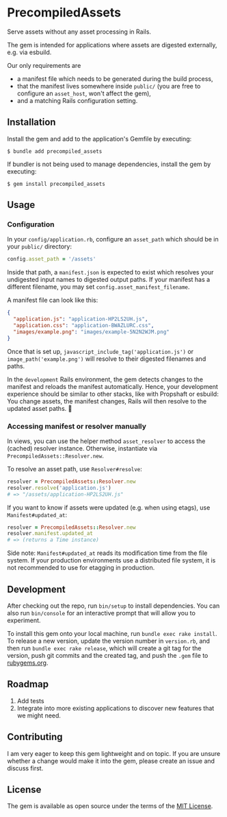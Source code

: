 # PrecompiledAssets

Serve assets without any asset processing in Rails. 

The gem is intended for applications where assets are digested externally, e.g. via esbuild.

Our only requirements are
- a manifest file which needs to be generated during the build process,
- that the manifest lives somewhere inside `public/` (you are free to configure an `asset_host`, won't affect the gem),
- and a matching Rails configuration setting.

## Installation

Install the gem and add to the application's Gemfile by executing:

    $ bundle add precompiled_assets

If bundler is not being used to manage dependencies, install the gem by executing:

    $ gem install precompiled_assets

## Usage

### Configuration

In your `config/application.rb`, configure an `asset_path` which should be in your `public/` directory:

```ruby
config.asset_path = '/assets'
```

Inside that path, a `manifest.json` is expected to exist which resolves your undigested input names to digested output paths.
If your manifest has a different filename, you may set `config.asset_manifest_filename`.

A manifest file can look like this:

```json
{
  "application.js": "application-HP2LS2UH.js",
  "application.css": "application-BWAZLURC.css",
  "images/example.png": "images/example-5N2N2WJM.png"
}
```

Once that is set up, `javascript_include_tag('application.js')` or `image_path('example.png')` will resolve to their digested filenames and paths.

In the `development` Rails environment, the gem detects changes to the manifest and reloads the manifest automatically.
Hence, your development experience should be similar to other stacks, like with Propshaft or esbuild: You change assets, the manifest changes, Rails will then resolve to the updated asset paths. 🎉

### Accessing manifest or resolver manually

In views, you can use the helper method `asset_resolver` to access the (cached) resolver instance.
Otherwise, instantiate via `PrecompiledAssets::Resolver.new`.

To resolve an asset path, use `Resolver#resolve`:
```ruby
resolver = PrecompiledAssets::Resolver.new
resolver.resolve('application.js')
# => "/assets/application-HP2LS2UH.js"
```

If you want to know if assets were updated (e.g. when using etags), use `Manifest#updated_at`:
```ruby
resolver = PrecompiledAssets::Resolver.new
resolver.manifest.updated_at
# => (returns a Time instance)
```

Side note: `Manifest#updated_at` reads its modification time from the file system. If your production environments use a distributed file system, it is not recommended to use for etagging in production.


## Development

After checking out the repo, run `bin/setup` to install dependencies. You can also run `bin/console` for an interactive prompt that will allow you to experiment.

To install this gem onto your local machine, run `bundle exec rake install`. To release a new version, update the version number in `version.rb`, and then run `bundle exec rake release`, which will create a git tag for the version, push git commits and the created tag, and push the `.gem` file to [rubygems.org](https://rubygems.org).


## Roadmap

1. Add tests
2. Integrate into more existing applications to discover new features that we might need.


## Contributing

I am very eager to keep this gem lightweight and on topic.
If you are unsure whether a change would make it into the gem, please create an issue and discuss first.


## License

The gem is available as open source under the terms of the [MIT License](https://opensource.org/licenses/MIT).
